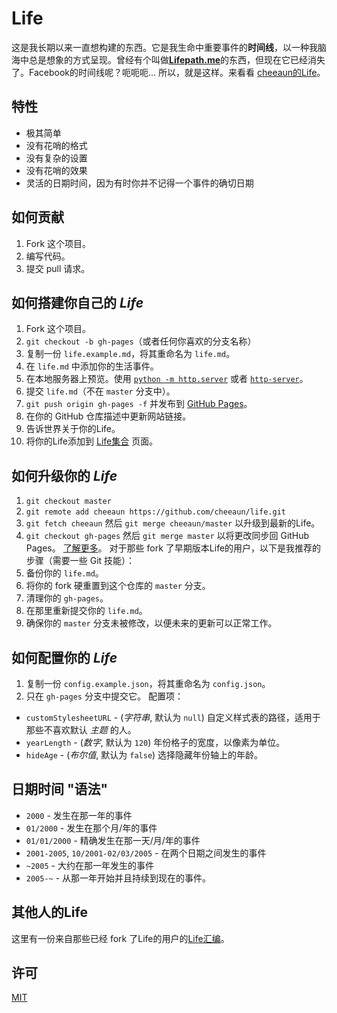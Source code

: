 Life
====
这是我长期以来一直想构建的东西。它是我生命中重要事件的**时间线**，以一种我脑海中总是想象的方式呈现。曾经有个叫做[**Lifepath.me**](http://dcurt.is/facebook-timelines-and-lifepath-me-4)的东西，但现在它已经消失了。Facebook的时间线呢？呃呃呃...
所以，就是这样。来看看 [cheeaun的Life](http://cheeaun.life/)。

特性
--------
- 极其简单
- 没有花哨的格式
- 没有复杂的设置
- 没有花哨的效果
- 灵活的日期时间，因为有时你并不记得一个事件的确切日期

如何贡献
-----------------
1. Fork 这个项目。
2. 编写代码。
3. 提交 pull 请求。

如何搭建你自己的 *Life*
----------------------------
1. Fork 这个项目。
2. `git checkout -b gh-pages`（或者任何你喜欢的分支名称）
3. 复制一份 `life.example.md`，将其重命名为 `life.md`。
4. 在 `life.md` 中添加你的生活事件。
5. 在本地服务器上预览。使用 [`python -m http.server`](https://docs.python.org/3/library/http.server.html) 或者 [`http-server`](https://github.com/nodeapps/http-server)。
6. 提交 `life.md`（不在 `master` 分支中）。
7. `git push origin gh-pages -f` 并发布到 [GitHub Pages](http://pages.github.com/)。
8. 在你的 GitHub 仓库描述中更新网站链接。
9. 告诉世界关于你的Life。
10. 将你的Life添加到 [Life集合](https://github.com/cheeaun/life/wiki/Lives) 页面。

如何升级你的 *Life*
--------------------------
1. `git checkout master`
2. `git remote add cheeaun https://github.com/cheeaun/life.git`
3. `git fetch cheeaun` 然后 `git merge cheeaun/master` 以升级到最新的Life。
4. `git checkout gh-pages` 然后 `git merge master` 以将更改同步回 GitHub Pages。
[了解更多](https://help.github.com/articles/fork-a-repo)。
对于那些 fork 了早期版本Life的用户，以下是我推荐的步骤（需要一些 Git 技能）：
1. 备份你的 `life.md`。
2. 将你的 fork 硬重置到这个仓库的 `master` 分支。
3. 清理你的 `gh-pages`。
4. 在那里重新提交你的 `life.md`。
5. 确保你的 `master` 分支未被修改，以便未来的更新可以正常工作。

如何配置你的 *Life*
----------------------------
1. 复制一份 `config.example.json`，将其重命名为 `config.json`。
2. 只在 `gh-pages` 分支中提交它。
配置项：
- `customStylesheetURL` - (*字符串*, 默认为 `null`) 自定义样式表的路径，适用于那些不喜欢默认 *主题* 的人。
- `yearLength` - (*数字*, 默认为 `120`) 年份格子的宽度，以像素为单位。
- `hideAge` - (*布尔值*, 默认为 `false`) 选择隐藏年份轴上的年龄。

日期时间 "语法"
-----------------
- `2000` - 发生在那一年的事件
- `01/2000` - 发生在那个月/年的事件
- `01/01/2000` - 精确发生在那一天/月/年的事件
- `2001-2005`, `10/2001-02/03/2005` - 在两个日期之间发生的事件
- `~2005` - 大约在那一年发生的事件
- `2005-~` - 从那一年开始并且持续到现在的事件。

其他人的Life
--------------------
这里有一份来自那些已经 fork 了Life的用户的[Life汇编](https://github.com/cheeaun/life/wiki/Lives)。

许可
-------
[MIT](http://cheeaun.mit-license.org/)
